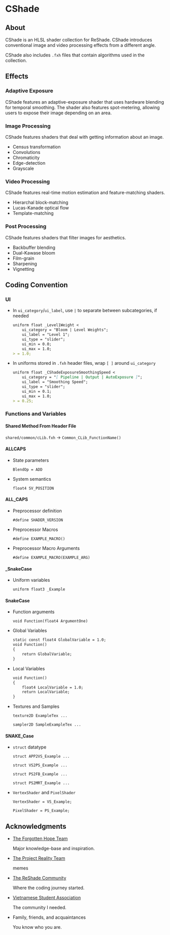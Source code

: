 
# CShade

## About

CShade is an HLSL shader collection for ReShade. CShade introduces conventional image and video processing effects from a different angle.

CShade also includes `.fxh` files that contain algorithms used in the collection.

## Effects

### Adaptive Exposure

CShade features an adaptive-exposure shader that uses hardware blending for temporal smoothing. The shader also features spot-metering, allowing users to expose their image depending on an area.

### Image Processing

CShade features shaders that deal with getting information about an image.

- Census transformation
- Convolutions
- Chromaticity
- Edge-detection
- Grayscale

### Video Processing

CShade features real-time motion estimation and feature-matching shaders.

- Hierarchal block-matching
- Lucas-Kanade optical flow
- Template-matching

### Post Processing

CShade features shaders that filter images for aesthetics.

- Backbuffer blending
- Dual-Kawase bloom
- Film-grain
- Sharpening
- Vignetting

## Coding Convention

### UI

- In `ui_category`/`ui_label`, use `|` to separate between subcategories, if needed

  ```md
  uniform float _Level1Weight <
      ui_category = "Bloom | Level Weights";
      ui_label = "Level 1";
      ui_type = "slider";
      ui_min = 0.0;
      ui_max = 1.0;
  > = 1.0;
  ```

- In uniforms stored in `.fxh` header files, wrap `[ ]` around `ui_category`

  ```md
  uniform float _CShadeExposureSmoothingSpeed <
      ui_category = "[ Pipeline | Output | AutoExposure ]";
      ui_label = "Smoothing Speed";
      ui_type = "slider";
      ui_min = 0.1;
      ui_max = 1.0;
  > = 0.25;
  ```

### Functions and Variables

#### Shared Method From Header File

  `shared/common/cLib.fxh` -> `Common_CLib_FunctionName()`

#### ALLCAPS

- State parameters

  `BlendOp = ADD`

- System semantics

  `float4 SV_POSITION`

#### ALL_CAPS

- Preprocessor definition

  `#define SHADER_VERSION`

- Preprocessor Macros

  `#define EXAMPLE_MACRO()`

- Preprocessor Macro Arguments

  `#define EXAMPLE_MACRO(EXAMPLE_ARG)`

#### _SnakeCase

- Uniform variables

  `uniform float3 _Example`

#### SnakeCase

- Function arguments

  `void Function(float4 ArgumentOne)`

- Global Variables

  ```md
  static const float4 GlobalVariable = 1.0;
  void Function()
  {
      return GlobalVariable;
  }
  ```

- Local Variables

  ```md
  void Function()
  {
      float4 LocalVariable = 1.0;
      return LocalVariable;
  }
  ```

- Textures and Samples

  `texture2D ExampleTex ...`

  `sampler2D SampleExampleTex ...`

#### SNAKE_Case

- `struct` datatype

  `struct APP2VS_Example ...`

  `struct VS2PS_Example ...`

  `struct PS2FB_Example ...`

  `struct PS2MRT_Example ...`

- `VertexShader` and `PixelShader`

  `VertexShader = VS_Example;`

  `PixelShader = PS_Example;`

## Acknowledgments

- [The Forgotten Hope Team](http://forgottenhope.warumdarum.de/)

  Major knowledge-base and inspiration.

- [The Project Reality Team](https://www.realitymod.com/)

  memes

- [The ReShade Community](https://reshade.me/)

  Where the coding journey started.

- [Vietnamese Student Association](https://www.instagram.com/asu.vsa)

  The community I needed.

- Family, friends, and acquaintances

  You know who you are.
